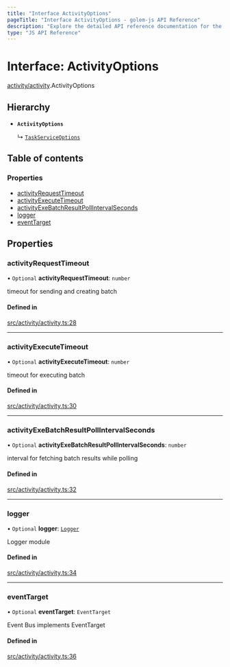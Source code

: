 ```yaml
---
title: "Interface ActivityOptions"
pageTitle: "Interface ActivityOptions - golem-js API Reference"
description: "Explore the detailed API reference documentation for the Interface ActivityOptions within the golem-js SDK for the Golem Network."
type: "JS API Reference"
---
```

# Interface: ActivityOptions

[activity/activity](../modules/activity_activity).ActivityOptions

## Hierarchy

- **`ActivityOptions`**

  ↳ [`TaskServiceOptions`](task_service.TaskServiceOptions)

## Table of contents

### Properties

- [activityRequestTimeout](activity_activity.ActivityOptions#activityrequesttimeout)
- [activityExecuteTimeout](activity_activity.ActivityOptions#activityexecutetimeout)
- [activityExeBatchResultPollIntervalSeconds](activity_activity.ActivityOptions#activityexebatchresultpollintervalseconds)
- [logger](activity_activity.ActivityOptions#logger)
- [eventTarget](activity_activity.ActivityOptions#eventtarget)

## Properties

### activityRequestTimeout

• `Optional` **activityRequestTimeout**: `number`

timeout for sending and creating batch

#### Defined in

[src/activity/activity.ts:28](https://github.com/golemfactory/golem-js/blob/9789a95/src/activity/activity.ts#L28)

___

### activityExecuteTimeout

• `Optional` **activityExecuteTimeout**: `number`

timeout for executing batch

#### Defined in

[src/activity/activity.ts:30](https://github.com/golemfactory/golem-js/blob/9789a95/src/activity/activity.ts#L30)

___

### activityExeBatchResultPollIntervalSeconds

• `Optional` **activityExeBatchResultPollIntervalSeconds**: `number`

interval for fetching batch results while polling

#### Defined in

[src/activity/activity.ts:32](https://github.com/golemfactory/golem-js/blob/9789a95/src/activity/activity.ts#L32)

___

### logger

• `Optional` **logger**: [`Logger`](utils_logger_logger.Logger)

Logger module

#### Defined in

[src/activity/activity.ts:34](https://github.com/golemfactory/golem-js/blob/9789a95/src/activity/activity.ts#L34)

___

### eventTarget

• `Optional` **eventTarget**: `EventTarget`

Event Bus implements EventTarget

#### Defined in

[src/activity/activity.ts:36](https://github.com/golemfactory/golem-js/blob/9789a95/src/activity/activity.ts#L36)
